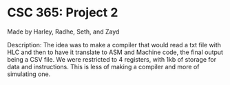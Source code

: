 # CSC 365: Project 2
Made by Harley, Radhe, Seth, and Zayd 

Description:
The idea was to make a compiler that would read a txt file with HLC and then to have it translate to ASM and Machine code, the final output being a CSV file.
We were restricted to 4 registers, with 1kb of storage for data and instructions.
This is less of making a compiler and more of simulating one.
